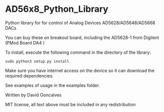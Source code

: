 AD56x8_Python_Library
========================

Python library for for control of Analog Devices AD5628/AD5648/AD5668 DACs

You can buy these on breakout board, including the AD5628-1 from Digilent 
(PMod Board DA4 )

To install, execute the following command in the directory of the library:

````
sudo python3 setup.py install
````

Make sure you have internet access on the device so it can download the required dependencies.

See examples of usage in the examples folder.


Written by David Goncalves

MIT license, all text above must be included in any redistribution

